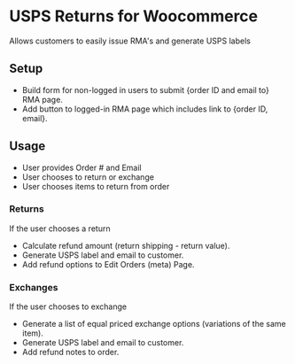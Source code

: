 # USPS Returns for Woocommerce

Allows customers to easily issue RMA's and generate USPS labels

## Setup

- Build form for non-logged in users to submit {order ID and email to} RMA page.
- Add button to logged-in RMA page which includes link to {order ID, email}.

## Usage

- User provides Order # and Email
- User chooses to return or exchange
- User chooses items to return from order

### Returns

If the user chooses a return

- Calculate refund amount (return shipping - return value).
- Generate USPS label and email to customer.
- Add refund options to Edit Orders (meta) Page.

### Exchanges

If the user chooses to exchange

- Generate a list of equal priced exchange options (variations of the same item).
- Generate USPS label and email to customer.
- Add refund notes to order.
